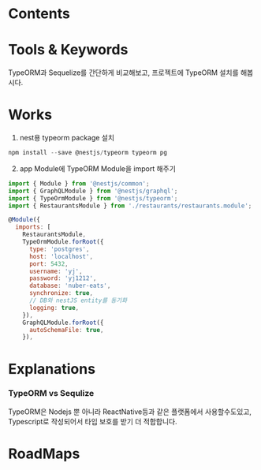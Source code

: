 # Contents

# Tools &  Keywords

TypeORM과 Sequelize를 간단하게 비교해보고,
프로젝트에 TypeORM 설치를 해봅시다.
# Works

1. nest용 typeorm package 설치
```js
npm install --save @nestjs/typeorm typeorm pg

```

2.  app Module에 TypeORM Module을 import 해주기
```js
import { Module } from '@nestjs/common';
import { GraphQLModule } from '@nestjs/graphql';
import { TypeOrmModule } from '@nestjs/typeorm';
import { RestaurantsModule } from './restaurants/restaurants.module';

@Module({
  imports: [
    RestaurantsModule,
    TypeOrmModule.forRoot({
      type: 'postgres',
      host: 'localhost',
      port: 5432,
      username: 'yj',
      password: 'yj1212',
      database: 'nuber-eats',
      synchronize: true, 
      // DB와 nestJS entity를 동기화
      logging: true,
    }),
    GraphQLModule.forRoot({
      autoSchemaFile: true,
    }),
```
# Explanations

### TypeORM vs Sequlize

TypeORM은 Nodejs 뿐 아니라 ReactNative등과 같은 플랫폼에서
사용할수도있고, Typescript로 작성되어서 타입 보호를 받기 더 적합합니다.

# RoadMaps